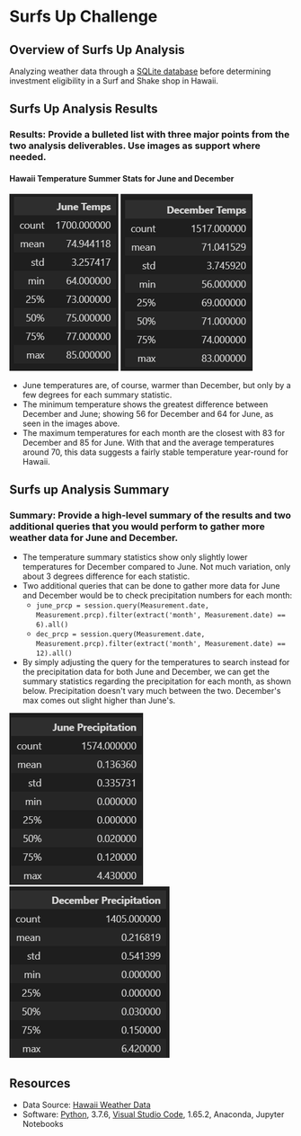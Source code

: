 # Surfs Up Challenge

## Overview of Surfs Up Analysis

Analyzing weather data through a [SQLite database](/hawaii.sqlite) before determining investment eligibility in a Surf and Shake shop in Hawaii.


## Surfs Up Analysis Results

### Results: Provide a bulleted list with three major points from the two analysis deliverables. Use images as support where needed.

#### Hawaii Temperature Summer Stats for June and December
![June Temps](Resources/june_temps_sumstat.png) ![December Temps](Resources/dec_temps_sumstat.png)

- June temperatures are, of course, warmer than December, but only by a few degrees for each summary statistic.
- The minimum temperature shows the greatest difference between December and June; showing 56 for December and 64 for June, as seen in the images above.
- The maximum temperatures for each month are the closest with 83 for December and 85 for June. With that and the average temperatures around 70, this data suggests a fairly stable temperature year-round for Hawaii.


## Surfs up Analysis Summary

### Summary: Provide a high-level summary of the results and two additional queries that you would perform to gather more weather data for June and December.
- The temperature summary statistics show only slightly lower temperatures for December compared to June. Not much variation, only about 3 degrees difference for each statistic.
- Two additional queries that can be done to gather more data for June and December would be to check precipitation numbers for each month:
  - `june_prcp = session.query(Measurement.date, Measurement.prcp).filter(extract('month', Measurement.date) == 6).all()`
  - `dec_prcp = session.query(Measurement.date, Measurement.prcp).filter(extract('month', Measurement.date) == 12).all()`
-  By simply adjusting the query for the temperatures to search instead for the precipitation data for both June and December, we can get the summary statistics regarding the precipitation for each month, as shown below. Precipitation doesn't vary much between the two. December's max comes out slight higher than June's.

![June Precipitation Results](Resources/june_prcp_sumstat.png) ![December Precipitation Results](Resources/dec_prcp_sumstat.png)


## Resources
- Data Source: [Hawaii Weather Data](/hawaii.sqlite)
- Software: [Python](https://www.python.org/), 3.7.6, [Visual Studio Code](https://code.visualstudio.com/), 1.65.2, Anaconda, Jupyter Notebooks
